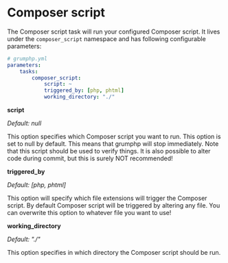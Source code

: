 # Composer script

The Composer script task will run your configured Composer script.
It lives under the `composer_script` namespace and has following configurable parameters:

```yaml
# grumphp.yml
parameters:
    tasks:
        composer_script:
            script: ~
            triggered_by: [php, phtml]
            working_directory: "./"
```

**script**

*Default: null*

This option specifies which Composer script you want to run.
This option is set to null by default.
This means that grumphp will stop immediately.
Note that this script should be used to verify things.
It is also possible to alter code during commit,
but this is surely NOT recommended!


**triggered_by**

*Default: [php, phtml]*

This option will specify which file extensions will trigger the Composer script.
By default Composer script will be triggered by altering any file.
You can overwrite this option to whatever file you want to use!


**working_directory**

*Default: "./"*

This option specifies in which directory the Composer script should be run.
